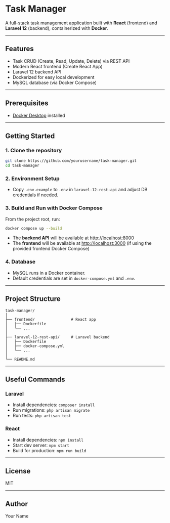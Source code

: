 # Task Manager

A full-stack task management application built with **React** (frontend) and **Laravel 12** (backend), containerized with **Docker**.

---

## Features

- Task CRUD (Create, Read, Update, Delete) via REST API
- Modern React frontend (Create React App)
- Laravel 12 backend API
- Dockerized for easy local development
- MySQL database (via Docker Compose)

---

## Prerequisites

- [Docker Desktop](https://www.docker.com/products/docker-desktop/) installed

---

## Getting Started

### 1. Clone the repository

```sh
git clone https://github.com/yourusername/task-manager.git
cd task-manager
```

### 2. Environment Setup

- Copy `.env.example` to `.env` in `laravel-12-rest-api` and adjust DB credentials if needed.

### 3. Build and Run with Docker Compose

From the project root, run:

```sh
docker compose up --build
```

- The **backend API** will be available at [http://localhost:8000](http://localhost:8000)
- The **frontend** will be available at [http://localhost:3000](http://localhost:3000) (if using the provided frontend Docker Compose)

### 4. Database

- MySQL runs in a Docker container.
- Default credentials are set in `docker-compose.yml` and `.env`.

---

## Project Structure

```
task-manager/
│
├── frontend/                # React app
│   ├── Dockerfile
│   └── ...
│
├── laravel-12-rest-api/     # Laravel backend
│   ├── Dockerfile
│   ├── docker-compose.yml
│   └── ...
│
└── README.md
```

---

## Useful Commands

### Laravel

- Install dependencies: `composer install`
- Run migrations: `php artisan migrate`
- Run tests: `php artisan test`

### React

- Install dependencies: `npm install`
- Start dev server: `npm start`
- Build for production: `npm run build`

---

## License

MIT

---

## Author

Your Name
